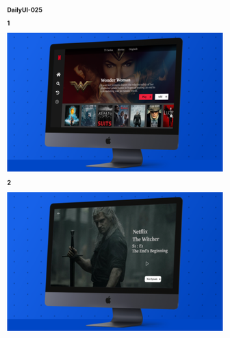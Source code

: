 **DailyUI-025**

**1**

![](https://raw.githubusercontent.com/Sehajbir/DailyUI/master/DailyUI-025/1.png)

**2**

![](https://raw.githubusercontent.com/Sehajbir/DailyUI/master/DailyUI-025/2.png)